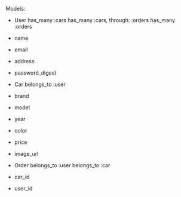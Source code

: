 Models:

- User
has_many :cars
has_many :cars, through: :orders
has_many :orders
- name
- email
- address
- password_digest


- Car
belongs_to :user
- brand
- model
- year 
- color
- price
- image_url

- Order
belongs_to :user
belongs_to :car
- car_id
- user_id 